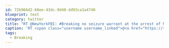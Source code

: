 ```yaml
---
id: 72b966d2-60ee-43dc-9d48-dd93ca1a4740
blueprint: text
category: twitter
title: "RT @NewYorkFBI: #Breaking no seizure warrant at the arrest of Martin Shkreli today, which means we didn't seize the Wu-Tang Clan album."
caption: 'RT <span class="username username_linked">@<a href="https://twitter.com/NewYorkFBI" title="FBI New York">NewYorkFBI</a></span>: <span class="hashtag hashtag_local">#<a href="http://tweettemp.darylchymko.ca/?tag=breaking">Breaking</a> no seizure warrant at the arrest of Martin Shkreli today, which means we didn''t seize the Wu-Tang Clan album.'
tags:
  - Breaking
---
```

